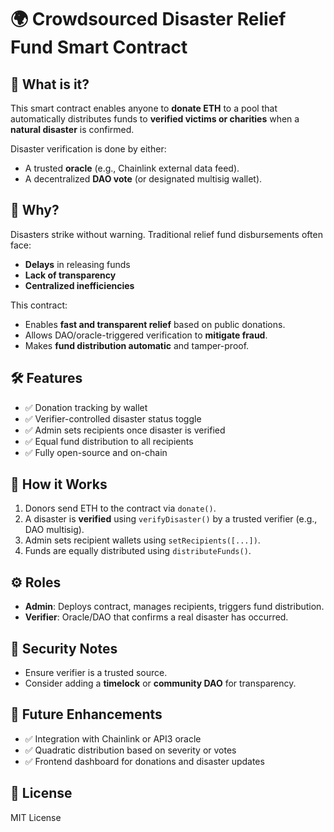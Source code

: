 # 🌍 Crowdsourced Disaster Relief Fund Smart Contract

## 🧠 What is it?

This smart contract enables anyone to **donate ETH** to a pool that automatically distributes funds to **verified victims or charities** when a **natural disaster** is confirmed.

Disaster verification is done by either:
 
- A trusted **oracle** (e.g., Chainlink external data feed).
- A decentralized **DAO vote** (or designated multisig wallet).

## 🎯 Why?

Disasters strike without warning. Traditional relief fund disbursements often face:

- **Delays** in releasing funds
- **Lack of transparency**
- **Centralized inefficiencies**

This contract:

- Enables **fast and transparent relief** based on public donations.
- Allows DAO/oracle-triggered verification to **mitigate fraud**.
- Makes **fund distribution automatic** and tamper-proof.

## 🛠️ Features

- ✅ Donation tracking by wallet
- ✅ Verifier-controlled disaster status toggle
- ✅ Admin sets recipients once disaster is verified
- ✅ Equal fund distribution to all recipients
- ✅ Fully open-source and on-chain

## 🧪 How it Works

1. Donors send ETH to the contract via `donate()`.
2. A disaster is **verified** using `verifyDisaster()` by a trusted verifier (e.g., DAO multisig).
3. Admin sets recipient wallets using `setRecipients([...])`.
4. Funds are equally distributed using `distributeFunds()`.

## ⚙️ Roles

- **Admin**: Deploys contract, manages recipients, triggers fund distribution.
- **Verifier**: Oracle/DAO that confirms a real disaster has occurred.

## 🔐 Security Notes

- Ensure verifier is a trusted source.
- Consider adding a **timelock** or **community DAO** for transparency.

## 🧩 Future Enhancements

- ✅ Integration with Chainlink or API3 oracle
- ✅ Quadratic distribution based on severity or votes
- ✅ Frontend dashboard for donations and disaster updates

## 📜 License

MIT License
